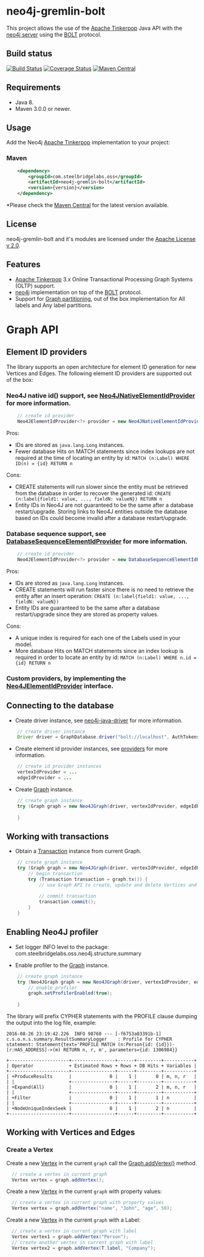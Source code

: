# neo4j-gremlin-bolt

This project allows the use of the [Apache Tinkerpop](http://tinkerpop.apache.org/) Java API with the [neo4j server](http://neo4j.com/) using the [BOLT](https://github.com/neo4j/neo4j-java-driver) protocol.

## Build status

[![Build Status](https://travis-ci.org/SteelBridgeLabs/neo4j-gremlin-bolt.svg?branch=master)](https://travis-ci.org/SteelBridgeLabs/neo4j-gremlin-bolt)
[![Coverage Status](https://coveralls.io/repos/github/SteelBridgeLabs/neo4j-gremlin-bolt/badge.svg?branch=master)](https://coveralls.io/github/SteelBridgeLabs/neo4j-gremlin-bolt?branch=master)
[![Maven Central](https://maven-badges.herokuapp.com/maven-central/com.steelbridgelabs.oss/neo4j-gremlin-bolt/badge.svg?style=flat-square)](https://maven-badges.herokuapp.com/maven-central/com.steelbridgelabs.oss/neo4j-gremlin-bolt/)

## Requirements

* Java 8.
* Maven 3.0.0 or newer.

## Usage

Add the Neo4j [Apache Tinkerpop](http://tinkerpop.apache.org/) implementation to your project:

### Maven

```xml
    <dependency>
        <groupId>com.steelbridgelabs.oss</groupId>
        <artifactId>neo4j-gremlin-bolt</artifactId>
        <version>{version}</version>
    </dependency>
```

*Please check the [Maven Central](https://maven-badges.herokuapp.com/maven-central/com.steelbridgelabs.oss/neo4j-gremlin-bolt/) for the latest version available.

## License

neo4j-gremlin-bolt and it's modules are licensed under the [Apache License v 2.0](http://www.apache.org/licenses/LICENSE-2.0).

## Features

* [Apache Tinkerpop](http://tinkerpop.apache.org/) 3.x Online Transactional Processing Graph Systems (OLTP) support.
* [neo4j](http://neo4j.com/) implementation on top of the [BOLT](https://github.com/neo4j/neo4j-java-driver) protocol.
* Support for [Graph partitioning](https://github.com/SteelBridgeLabs/neo4j-gremlin-bolt/blob/master/src/main/java/com/steelbridgelabs/oss/neo4j/structure/Neo4JReadPartition.java), out of the box implementation for All labels and Any label partitions.

# Graph API

## Element ID providers

The library supports an open architecture for element ID generation for new Vertices and Edges. The following element ID providers are supported out of the box:

### Neo4J native id() support, see [Neo4JNativeElementIdProvider](https://github.com/SteelBridgeLabs/neo4j-gremlin-bolt/blob/master/src/main/java/com/steelbridgelabs/oss/neo4j/structure/providers/Neo4JNativeElementIdProvider.java) for more information.

```java
    // create id provider
    Neo4JElementIdProvider<?> provider = new Neo4JNativeElementIdProvider();
```
Pros:

 * IDs are stored as `java.lang.Long` instances.
 * Fewer database Hits on MATCH statements since index lookups are not required at the time of locating an entity by id: `MATCH (n:Label) WHERE ID(n) = {id} RETURN n`

Cons:

 * CREATE statements will run slower since the entity must be retrieved from the database in order to recover the generated id: `CREATE (n:label{field1: value, ..., fieldN: valueN}) RETURN n` 
 * Entity IDs in Neo4J are not guaranteed to be the same after a database restart/upgrade. Storing links to Neo4J entities outside the database based on IDs could become invalid after a database restart/upgrade. 
 
### Database sequence support, see [DatabaseSequenceElementIdProvider](https://github.com/SteelBridgeLabs/neo4j-gremlin-bolt/blob/master/src/main/java/com/steelbridgelabs/oss/neo4j/structure/providers/DatabaseSequenceElementIdProvider.java) for more information.

```java
    // create id provider
    Neo4JElementIdProvider<?> provider = new DatabaseSequenceElementIdProvider(driver);
```
Pros:

 * IDs are stored as `java.lang.Long` instances.
 * CREATE statements will run faster since there is no need to retrieve the entity after an insert operation: `CREATE (n:label{field1: value, ..., fieldN: valueN})` 
 * Entity IDs are guaranteed to be the same after a database restart/upgrade since they are stored as property values. 

Cons:

 * A unique index is required for each one of the Labels used in your model.
 * More database Hits on MATCH statements since an index lookup is required in order to locate an entity by id: `MATCH (n:Label) WHERE n.id = {id} RETURN n`

### Custom providers, by implementing the [Neo4JElementIdProvider](https://github.com/SteelBridgeLabs/neo4j-gremlin-bolt/blob/master/src/main/java/com/steelbridgelabs/oss/neo4j/structure/Neo4JElementIdProvider.java) interface.

## Connecting to the database

* Create driver instance, see [neo4j-java-driver](https://github.com/neo4j/neo4j-java-driver) for more information.

```java
    // create driver instance
    Driver driver = GraphDatabase.driver("bolt://localhost", AuthTokens.basic("neo4j", "neo4j"));
```

* Create element id provider instances, see [providers](#element-id-providers) for more information. 

```java
    // create id provider instances
    vertexIdProvider = ...
    edgeIdProvider = ...
```

* Create [Graph](http://tinkerpop.apache.org/javadocs/current/core/org/apache/tinkerpop/gremlin/structure/Graph.html) instance.

```java
    // create graph instance
    try (Graph graph = new Neo4JGraph(driver, vertexIdProvider, edgeIdProvider)) {
        
    }
```

## Working with transactions

* Obtain a [Transaction](http://tinkerpop.apache.org/javadocs/current/core/org/apache/tinkerpop/gremlin/structure/Transaction.html) instance from current Graph.

```java
    // create graph instance
    try (Graph graph = new Neo4JGraph(driver, vertexIdProvider, edgeIdProvider)) {
        // begin transaction
        try (Transaction transaction = graph.tx()) {
            // use Graph API to create, update and delete Vertices and Edges
            
            // commit transaction
            transaction.commit();
        }
    }
```

## Enabling Neo4J profiler

* Set logger INFO level to the package: com.steelbridgelabs.oss.neo4j.structure.summary 

* Enable profiler to the [Graph](http://tinkerpop.apache.org/javadocs/current/core/org/apache/tinkerpop/gremlin/structure/Graph.html) instance.

```java
    // create graph instance
    try (Neo4JGraph graph = new Neo4JGraph(driver, vertexIdProvider, edgeIdProvider)) {
        // enable profiler
        graph.setProfilerEnabled(true);
        
    }
```

The library will prefix CYPHER statements with the PROFILE clause dumping the output into the log file, example: 

````
2016-08-26 23:19:42.226  INFO 98760 --- [-f6753a03391b-1] c.s.o.n.s.summary.ResultSummaryLogger    : Profile for CYPHER statement: Statement{text='PROFILE MATCH (n:Person{id: {id}})-[r:HAS_ADDRESS]->(m) RETURN n, r, m', parameters={id: 1306984}}

+----------------------+----------------+------+---------+-----------+
| Operator             + Estimated Rows + Rows + DB Hits + Variables |
+----------------------+----------------+------+---------+-----------+
| +ProduceResults      |              0 |    1 |       0 | m, n, r   |
| |                    +----------------+------+---------+-----------+
| +Expand(All)         |              0 |    1 |       2 | m, n, r   |
| |                    +----------------+------+---------+-----------+
| +Filter              |              0 |    1 |       1 | n         |
| |                    +----------------+------+---------+-----------+
| +NodeUniqueIndexSeek |              0 |    1 |       2 | n         |
+----------------------+----------------+------+---------+-----------+
````

## Working with Vertices and Edges

### Create a Vertex

Create a new [Vertex](http://tinkerpop.apache.org/javadocs/current/core/org/apache/tinkerpop/gremlin/structure/Vertex.html) in the current `graph` call the [Graph.addVertex()](http://tinkerpop.apache.org/javadocs/current/core/org/apache/tinkerpop/gremlin/structure/Graph.html#addVertex-java.lang.Object...-) method.

```java
  // create a vertex in current graph
  Vertex vertex = graph.addVertex();
```

Create a new [Vertex](http://tinkerpop.apache.org/javadocs/current/core/org/apache/tinkerpop/gremlin/structure/Vertex.html) in the current `graph` with property values: 

```java
  // create a vertex in current graph with property values
  Vertex vertex = graph.addVertex("name", "John", "age", 50);
```

Create a new [Vertex](http://tinkerpop.apache.org/javadocs/current/core/org/apache/tinkerpop/gremlin/structure/Vertex.html) in the current `graph` with a Label: 

```java
  // create a vertex in current graph with label
  Vertex vertex1 = graph.addVertex("Person");
  // create another vertex in current graph with label
  Vertex vertex2 = graph.addVertex(T.label, "Company");
```
